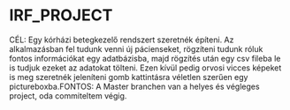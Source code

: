 # IRF_PROJECT
CÉL: Egy kórházi betegkezelő rendszert szeretnék építeni. Az alkalmazásban fel tudunk venni új pácienseket, rögzíteni tudunk róluk fontos információkat egy adatbázisba, majd rögzítés után egy csv fileba le is tudjuk ezeket az adatokat tölteni. Ezen kívül pedig orvosi vicces képeket is meg szeretnék jeleníteni gomb kattintásra véletlen szerűen egy pictureboxba.FONTOS: A Master branchen van a helyes és végleges project, oda commiteltem végig.
